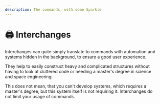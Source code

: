 ```yaml
---
description: The commands, with some Sparkle
---
```


# 🖨 Interchanges

Interchanges can quite simply translate to commands with automation and systems hidden in the background, to ensure a good user experience.

They help to easily construct heavy and complicated structures without having to look at cluttered code or needing a master's degree in science and space engineering.

This does not mean, that you can't develop systems, which requires a master's degree, but this system itself is not requiring it. Interchanges do not limit your usage of commands.&#x20;
